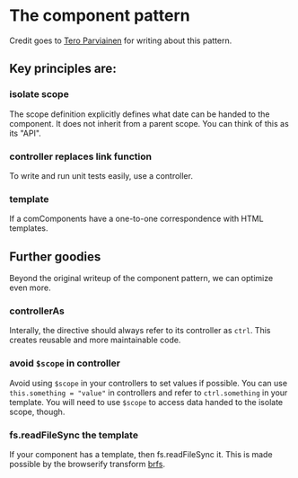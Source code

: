 # The component pattern

Credit goes to [Tero Parviainen](http://teropa.info/blog/2014/10/24/how-ive-improved-my-angular-apps-by-banning-ng-controller.html) for writing about this pattern.

## Key principles are:

### isolate scope
The scope definition explicitly defines what date can be handed to the component. It does not inherit from a parent scope. You can think of this as its "API".

### controller replaces link function
To write and run unit tests easily, use a controller.

### template
If a comComponents have a one-to-one correspondence with HTML templates.

## Further goodies
Beyond the original writeup of the component pattern, we can optimize even more.

### controllerAs
Interally, the directive should always refer to its controller as `ctrl`. This creates reusable and more maintainable code.

### avoid `$scope` in controller
Avoid using `$scope` in your controllers to set values if possible. You can use `this.something = "value"` in controllers and refer to `ctrl.something` in your template. You will need to use `$scope` to access data handed to the isolate scope, though.

### fs.readFileSync the template
If your component has a template, then fs.readFileSync it. This is made possible by the browserify transform [brfs](https://github.com/substack/brfs).
